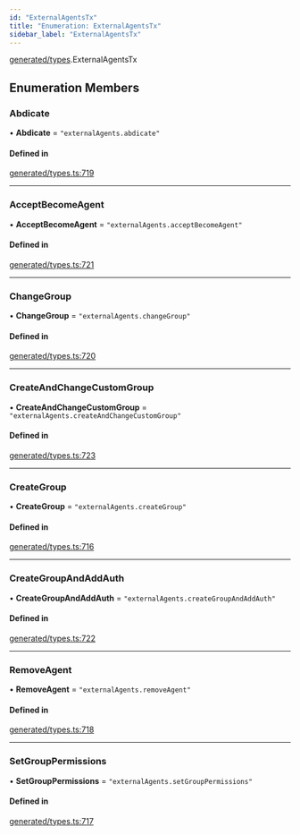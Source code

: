 ```yaml
---
id: "ExternalAgentsTx"
title: "Enumeration: ExternalAgentsTx"
sidebar_label: "ExternalAgentsTx"
---
```


[generated/types](../../../../modules/Generated/Types/Types.md).ExternalAgentsTx

## Enumeration Members

### Abdicate

• **Abdicate** = ``"externalAgents.abdicate"``

#### Defined in

[generated/types.ts:719](https://github.com/PolymeshAssociation/polymesh-sdk/blob/720afb69c/src/generated/types.ts#L719)

___

### AcceptBecomeAgent

• **AcceptBecomeAgent** = ``"externalAgents.acceptBecomeAgent"``

#### Defined in

[generated/types.ts:721](https://github.com/PolymeshAssociation/polymesh-sdk/blob/720afb69c/src/generated/types.ts#L721)

___

### ChangeGroup

• **ChangeGroup** = ``"externalAgents.changeGroup"``

#### Defined in

[generated/types.ts:720](https://github.com/PolymeshAssociation/polymesh-sdk/blob/720afb69c/src/generated/types.ts#L720)

___

### CreateAndChangeCustomGroup

• **CreateAndChangeCustomGroup** = ``"externalAgents.createAndChangeCustomGroup"``

#### Defined in

[generated/types.ts:723](https://github.com/PolymeshAssociation/polymesh-sdk/blob/720afb69c/src/generated/types.ts#L723)

___

### CreateGroup

• **CreateGroup** = ``"externalAgents.createGroup"``

#### Defined in

[generated/types.ts:716](https://github.com/PolymeshAssociation/polymesh-sdk/blob/720afb69c/src/generated/types.ts#L716)

___

### CreateGroupAndAddAuth

• **CreateGroupAndAddAuth** = ``"externalAgents.createGroupAndAddAuth"``

#### Defined in

[generated/types.ts:722](https://github.com/PolymeshAssociation/polymesh-sdk/blob/720afb69c/src/generated/types.ts#L722)

___

### RemoveAgent

• **RemoveAgent** = ``"externalAgents.removeAgent"``

#### Defined in

[generated/types.ts:718](https://github.com/PolymeshAssociation/polymesh-sdk/blob/720afb69c/src/generated/types.ts#L718)

___

### SetGroupPermissions

• **SetGroupPermissions** = ``"externalAgents.setGroupPermissions"``

#### Defined in

[generated/types.ts:717](https://github.com/PolymeshAssociation/polymesh-sdk/blob/720afb69c/src/generated/types.ts#L717)
